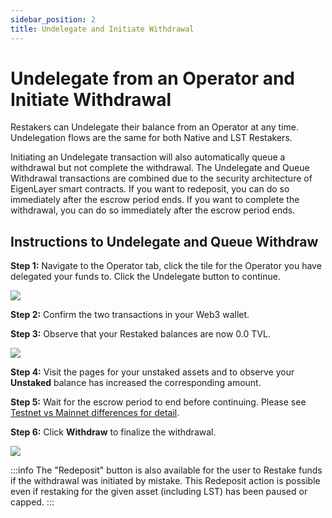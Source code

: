 ```yaml
---
sidebar_position: 2
title: Undelegate and Initiate Withdrawal
---
```


# Undelegate from an Operator and Initiate Withdrawal

Restakers can Undelegate their balance from an Operator at any time. Undelegation flows are the same for both Native and LST Restakers.

Initiating an Undelegate transaction will also automatically queue a withdrawal but not complete the withdrawal. The Undelegate and Queue Withdrawal transactions are combined due to the security architecture of EigenLayer smart contracts. If you want to redeposit, you can do so immediately after the escrow period ends. If you want to complete the withdrawal, you can do so immediately after the escrow period ends.



## Instructions to Undelegate and Queue Withdraw

**Step 1:** Navigate to the Operator tab, click the tile for the Operator you have delegated your funds to. Click the Undelegate button to continue.

![](/img/googleusercontentbackup/SzsWbRMQ-9NYYfah1kBT89hfCZSEvd04Rtk_G1J1en31FbZHEYalivDgIsH-E7sHrKtLQUEFIcq7CdmMvCrFXO3_qYpts5t__y3YMSuqH3GiQa95MrE-BRfHlFDkaqlAolLVXCiybmHm48TZdRLEQMI.png)

**Step 2:** Confirm the two transactions in your Web3 wallet.

**Step 3:** Observe that your Restaked balances are now 0.0 TVL.

![](/img/googleusercontentbackup/DStQhIFho5ga5_1h945XDiJGtnQvrEy_KzXm1jnhCCysFWJCV2JoOSnEY4xX35loBDGw-tjjoWq_vUAGICkyR9Gz0eUplNKsuDJkp73rFOFMwd2NQYE5Gs_cVZ7riCGsF7j86PARHtyhf14PH3sKb2Y.png)

**Step 4:** Visit the pages for your unstaked assets and to observe your **Unstaked** balance has increased the corresponding amount.

**Step 5:** Wait for the escrow period to end before continuing. Please see [Testnet vs Mainnet differences for detail](/docs/eigenlayer/restaking-guides/0-restaking-user-guide/stage-2-testnet/README.md#testnet-vs-mainnet-differences).

**Step 6:** Click **Withdraw** to finalize the withdrawal.

![](/img/googleusercontentbackup/7-TpReNxUQnJlp0W_KqCyaQf7osXcMwHFDKaAybtmTUgEhGmdHreUrAE0jPj7ZZisKqaLhIhkZtksYFz3r8_KShhr-92FyA6pERdXbQhzZQ4bZlceEDIKhR-M_wutvom_JTc8E9h-GSfl3jxDxdf6EE.png)

:::info
The "Redeposit" button is also available for the user to Restake funds if the withdrawal was initiated by mistake. This Redeposit action is possible even if restaking for the given asset (including LST) has been paused or capped.
:::
